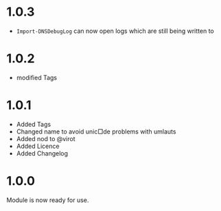 ﻿# 1.0.3

* `Import-DNSDebugLog` can now open logs which are still being written to

# 1.0.2

* modified Tags

# 1.0.1

* Added Tags
* Changed name to avoid unic□de problems with umlauts
* Added nod to @virot
* Added Licence
* Added Changelog

# 1.0.0

Module is now ready for use.
